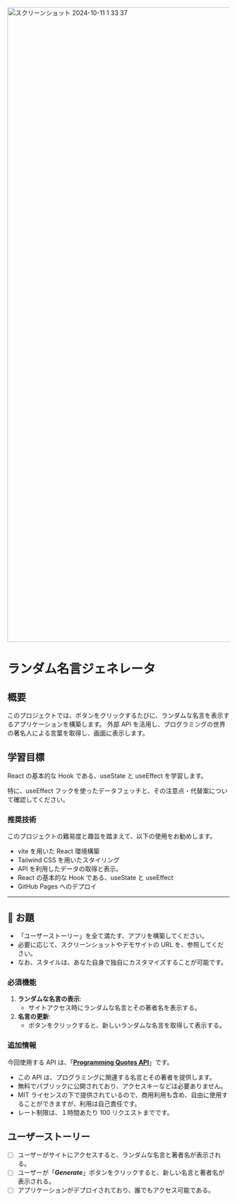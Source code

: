 <img width="1440" alt="スクリーンショット 2024-10-11 1 33 37" src="https://github.com/user-attachments/assets/d4387202-fa29-436e-9ef9-4b679b3f99b0" />

# ランダム名言ジェネレータ

## 概要

このプロジェクトでは、ボタンをクリックするたびに、ランダムな名言を表示するアプリケーションを構築します。
外部 API を活用し、プログラミングの世界の著名人による言葉を取得し、画面に表示します。

## 学習目標

React の基本的な Hook である、useState と useEffect を学習します。

特に、useEffect フックを使ったデータフェッチと、その注意点・代替案について確認してください。

### 推奨技術

このプロジェクトの難易度と趣旨を踏まえて、以下の使用をお勧めします。

- vite を用いた React 環境構築
- Tailwind CSS を用いたスタイリング
- API を利用したデータの取得と表示。
- React の基本的な Hook である、useState と useEffect
- GitHub Pages へのデプロイ

---

## 🎯 お題

- 「ユーザーストーリー」を全て満たす、アプリを構築してください。
- 必要に応じて、スクリーンショットやデモサイトの URL を、参照してください。
- なお、スタイルは、あなた自身で独自にカスタマイズすることが可能です。

### 必須機能

1. **ランダムな名言の表示**:
   - サイトアクセス時にランダムな名言とその著者名を表示する。
2. **名言の更新**:
   - ボタンをクリックすると、新しいランダムな名言を取得して表示する。

### 追加情報

今回使用する API は、「[**Programming Quotes API**](https://programming-quotesapi.vercel.app/)」です。

- この API は、プログラミングに関連する名言とその著者を提供します。
- 無料でパブリックに公開されており、アクセスキーなどは必要ありません。
- MIT ライセンスの下で提供されているので、商用利用も含め、自由に使用することができますが、利用は自己責任です。
- レート制限は、１時間あたり 100 リクエストまでです。

## ユーザーストーリー

- [ ] ユーザーがサイトにアクセスすると、ランダムな名言と著者名が表示される。
- [ ] ユーザーが「**_Generate_**」ボタンをクリックすると、新しい名言と著者名が表示される。
- [ ] アプリケーションがデプロイされており、誰でもアクセス可能である。
